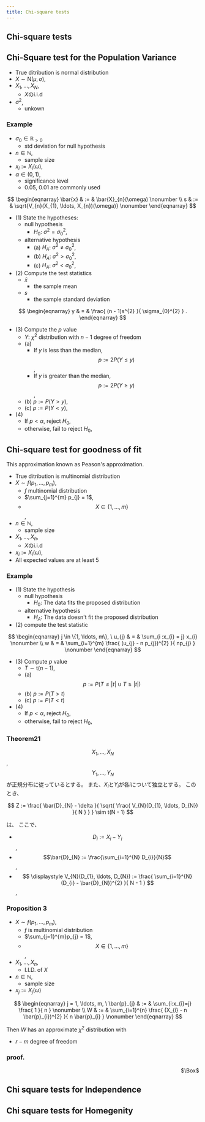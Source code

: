```yaml
---
title: Chi-square tests
---
```


## Chi-square tests


## Chi-Square test for the Population Variance
* True ditribution is normal distribution
* $X \sim \mathrm{N}(\mu, \sigma)$,
* $X_{1}, \ldots, X_{N}$,
    * $X$のi.i.d
* $\sigma^{2}$,
    * unkown

### Example
* $\sigma_{0} \in \mathbb{R}_{>0}$
    * std deviation for null hypothesis
* $n \in \mathbb{N}$,
    * sample size
* $x_{i} := X_{i}(\omega)$,
* $\alpha \in (0, 1)$,
    * significance level
    * 0.05, 0.01 are commonly used

$$
\begin{eqnarray}
    \bar{x}
    & := &
        \bar{X}_{n}(\omega)
    \nonumber
    \\
    s
    & := &
        \sqrt{V_{n}(X_{1}, \ldots, X_{n})(\omega)}
    \nonumber
\end{eqnarray}
$$

* (1) State the hypotheses:
    * null hypothesis
        * $H_{0}$: $\sigma^{2} = \sigma_{0}^{2}$,
    * alternative hypothesis
        * (a) $H_{A}$: $\sigma^{2} \neq \sigma_{0}^{2}$,
        * (b) $H_{A}$: $\sigma^{2} > \sigma_{0}^{2}$,
        * (c) $H_{A}$: $\sigma^{2} < \sigma_{0}^{2}$,
* (2) Compute the test statistics
    * $\bar{x}$
        * the sample mean
    * $s$
        * the sample standard deviation

$$
\begin{eqnarray}
    y
    & = &
        \frac{
            (n - 1)s^{2}
        }{
            \sigma_{0}^{2}
        }
    .
\end{eqnarray}
$$

* (3) Compute the $p$ value
    * $Y$: $\chi^{2}$ distribution with $n - 1$ degree of freedom
    * (a) 
        * If $y$ is less than the median, $$
p := 2P(Y \le y)$$,
        * If $y$ is greater than the median, $$
p := 2P(Y \ge y)$$,
    * (b) $p := P(Y > y)$,
    * (c) $p := P(Y < y)$,
* (4)
    * If $p < \alpha$, reject $H_{0}$,
    * otherwise, fail to reject $H_{0}$,


## Chi-square test for goodness of fit
This approximation known as Peason's approximation.

* True ditribution is multinomial distribution
* $X \sim f(p_{1}, \ldots, p_{m})$,
    * $f$ multinomial distribution
    * $\sum_{j=1}^{m} p_{j} = 1$,
    * $$X \in \{1, \ldots, m\}$$,
* $n \in \mathbb{N}$,
    * sample size
* $X_{1}, \ldots, X_{n}$,
    * $X$のi.i.d
* $x_{i} := X_{i}(\omega)$,
* All expected values are at least 5

### Example


* (1) State the hypothesis
    * null hypothesis
        * $H_{0}:$ The data fits the proposed distribution
    * alternative hypothesis
        * $H_{A}:$ The data doesn't fit the proposed distribution
* (2) compute the test statistic


$$
\begin{eqnarray}
    j \in \{1, \ldots, m\},
    \
    u_{j}
    & = &
        \sum_{i :x_{i} = j}
            x_{i}
    \nonumber
    \\
    w
    & = &
        \sum_{i=1}^{m}
            \frac{
                (u_{j} - n p_{j})^{2}
            }{
                np_{j}
            }
    \nonumber
\end{eqnarray}
$$

* (3) Compute $p$ value
    * $T \sim \mathrm{t}(n-1)$,
    * (a) $$
    p := P(T \le |t| \cup T \ge |t|)$$
    * (b) $p := P(T > t)$
    * (c) $p := P(T < t)$
* (4)
    * If $p < \alpha$, reject $H_{0}$,
    * otherwise, fail to reject $H_{0}$,

### Theorem21
$$X_{1}, \ldots, X_{N}$$, $$Y_{1}, \ldots, Y_{N}$$が正規分布に従っているとする。
また、$X_{i}$と$Y_{i}$が各$i$について独立とする。
このとき、

$$
    Z
    :=
    \frac{
        \bar{D}_{N} - \delta
    }{
        \sqrt{
            \frac{
                V_{N}(D_{1}, \ldots, D_{N})
            }{
                N
            }
        }
    }
    \sim
    t(N - 1)
$$

は、
ここで、

* $$D_{i} := X_{i} - Y_{i}$$,
* $$\bar{D}_{N} := \frac{\sum_{i=1}^{N} D_{i}}{N}$$,
* $$
    \displaystyle
    V_{N}(D_{1}, \ldots, D_{N})
    :=
    \frac{
        \sum_{i=1}^{N}
        (D_{i} - \bar{D}_{N})^{2}
    }{
        N - 1
    }
$$,


### Proposition 3
* $X \sim f(p_{1}, \ldots, p_{m})$,
    * $f$ is multinomial distribution
    * $\sum_{j=1}^{m}p_{j} = 1$,
    * $$X \in \{1, \ldots, m\}$$,
* $X_{1}, \ldots, X_{n}$,
    * I.I.D. of $X$
* $n \in \mathbb{N}$,
    * sample size
* $x_{j} := X_{j}(\omega)$

$$
\begin{eqnarray}
    j = 1, \ldots, m,
    \
    \bar{p}_{j}
    & := &
        \sum_{i:x_{i}=j} 
            \frac{
                1
            }{
                n
            }
    \nonumber
    \\
    W
    & := &
        \sum_{i=1}^{n}
            \frac{
                (X_{i} - n \bar{p}_{i})^{2}
            }{
                n \bar{p}_{i}
            }
    \nonumber
\end{eqnarray}
$$

Then $W$ has an approximate $\chi^{2}$ distribution with

* $r - m$ degree of freedom

### proof.

<div class="QED" style="text-align: right">$\Box$</div>

## Chi square tests for Independence

## Chi square tests for Homegenity

